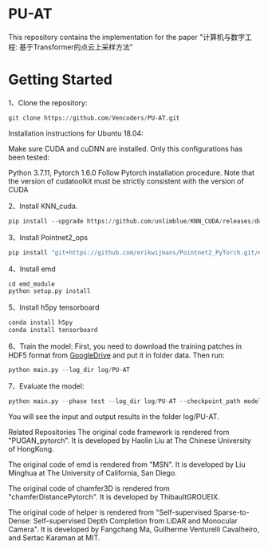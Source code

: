 # PU-AT
This repository contains the implementation for the paper "计算机与数字工程: 基于Transformer的点云上采样方法"  
# Getting Started
1、Clone the repository:  
```python  
git clone https://github.com/Vencoders/PU-AT.git
```
Installation instructions for Ubuntu 18.04:

Make sure CUDA and cuDNN are installed. Only this configurations has been tested:

Python 3.7.11, Pytorch 1.6.0
Follow Pytorch installation procedure. Note that the version of cudatoolkit must be strictly consistent with the version of CUDA

2、Install KNN_cuda.
```python
pip install --upgrade https://github.com/unlimblue/KNN_CUDA/releases/download/0.2/KNN_CUDA-0.2-py3-none-any.whl
```
3、Install Pointnet2_ops
```python
pip install "git+https://github.com/erikwijmans/Pointnet2_PyTorch.git/#egg=pointnet2_ops&subdirectory=pointnet2_ops_lib"
```
4、Install emd
```python
cd emd_module
python setup.py install
```
5、Install h5py tensorboard
```python
conda install h5py
conda install tensorboard
```
6、Train the model: First, you need to download the training patches in HDF5 format from [GoogleDrive](https://drive.google.com/file/d/13ZFDffOod_neuF3sOM0YiqNbIJEeSKdZ/view) and put it in folder data. Then run:
```python
python main.py --log_dir log/PU-AT
```
7、Evaluate the model: 
```python
python main.py --phase test --log_dir log/PU-AT --checkpoint_path model_best.pth.tar
```
You will see the input and output results in the folder log/PU-AT.


Related Repositories
The original code framework is rendered from "PUGAN_pytorch". It is developed by Haolin Liu at The Chinese University of HongKong.

The original code of emd is rendered from "MSN". It is developed by Liu Minghua at The University of California, San Diego.

The original code of chamfer3D is rendered from "chamferDistancePytorch". It is developed by ThibaultGROUEIX.

The original code of helper is rendered from "Self-supervised Sparse-to-Dense: Self-supervised Depth Completion from LiDAR and Monocular Camera". It is developed by Fangchang Ma, Guilherme Venturelli Cavalheiro, and Sertac Karaman at MIT.
